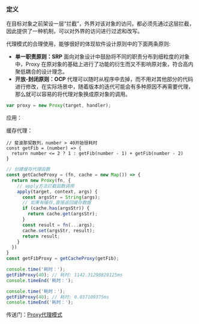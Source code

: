 ### 定义

在目标对象之前架设一层“拦截”，外界对该对象的访问，都必须先通过这层拦截，因此提供了一种机制，可以对外界的访问进行过滤和改写。

代理模式的合理使用，能够很好的体现软件设计原则中的下面两条原则:

* **单一职责原则：SRP**
  面向对象设计中鼓励将不同的职责分布到细粒度的对象中，Proxy 在原对象的基础上进行了功能的衍生而又不影响原对象，符合高内聚低耦合的设计理念。
* **开放-封闭原则：OCP**
  代理可以随时从程序中去掉，而不用对其他部分的代码进行修改，在实际场景中，随着版本的迭代可能会有多种原因不再需要代理，那么就可以容易的将代理对象换成原对象的调用。

```js
var proxy = new Proxy(target, handler);
```

应用：

缓存代理：

```
// 斐波那契数列，number > 40开始很耗时
const getFib = (number) => {
  return number <= 2 ? 1 : getFib(number - 1) + getFib(number - 2)
}
```

```js
// 创建缓存代理函数
const getCacheProxy = (fn, cache = new Map()) => {
  return new Proxy(fn, {
    // apply方法拦截函数调用
    apply(target, context, args) {
      const argsStr = String(args);
      // 如果有缓存,直接返回缓存数据
      if (cache.has(argsStr)) {
        return cache.get(argsStr);
      }
      const result = fn(...args);
      cache.set(argsStr, result);
      return result;
    }
  })
}
const getFibProxy = getCacheProxy(getFib);

console.time('耗时：');
getFibProxy(40); // 耗时: 1142.31298828125ms
console.timeEnd('耗时：'); 

console.time('耗时：');
getFibProxy(40); // 耗时: 0.037109375ms
console.timeEnd('耗时：');
```

传送门：[Proxy代理模式](https://segmentfault.com/a/1190000015800703)


